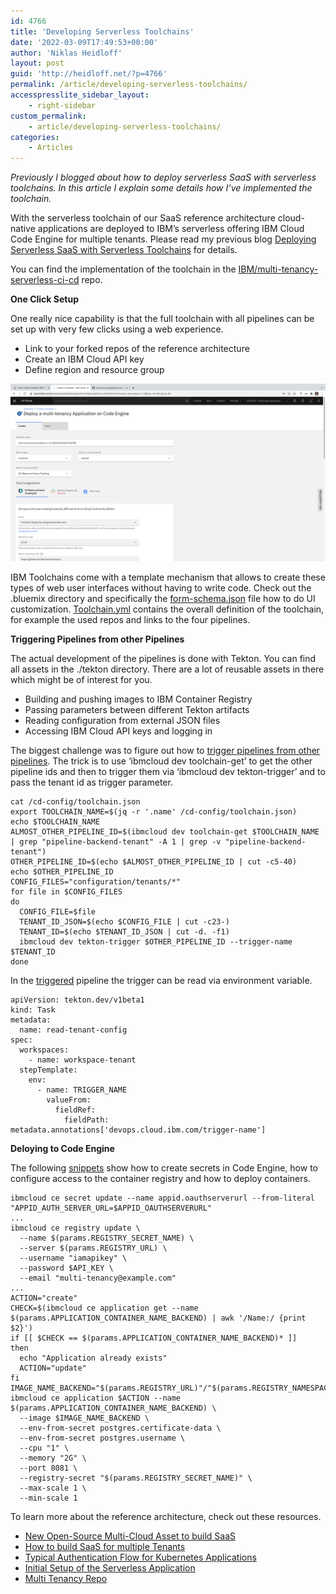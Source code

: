 ```yaml
---
id: 4766
title: 'Developing Serverless Toolchains'
date: '2022-03-09T17:49:53+00:00'
author: 'Niklas Heidloff'
layout: post
guid: 'http://heidloff.net/?p=4766'
permalink: /article/developing-serverless-toolchains/
accesspresslite_sidebar_layout:
    - right-sidebar
custom_permalink:
    - article/developing-serverless-toolchains/
categories:
    - Articles
---
```


*Previously I blogged about how to deploy serverless SaaS with serverless toolchains. In this article I explain some details how I’ve implemented the toolchain.*

With the serverless toolchain of our SaaS reference architecture cloud-native applications are deployed to IBM’s serverless offering IBM Cloud Code Engine for multiple tenants. Please read my previous blog [Deploying Serverless SaaS with Serverless Toolchains](http://heidloff.net/article/deploying-serverless-saas-with-serverless-toolchains/) for details.

You can find the implementation of the toolchain in the [IBM/multi-tenancy-serverless-ci-cd](https://github.com/IBM/multi-tenancy-serverless-ci-cd) repo.

**One Click Setup**

One really nice capability is that the full toolchain with all pipelines can be set up with very few clicks using a web experience.

- Link to your forked repos of the reference architecture
- Create an IBM Cloud API key
- Define region and resource group

![image](/assets/img/2022/03/serverless-cicd1.png)

IBM Toolchains come with a template mechanism that allows to create these types of web user interfaces without having to write code. Check out the .bluemix directory and specifically the [form-schema.json](https://github.com/IBM/multi-tenancy-serverless-ci-cd/blob/main/.bluemix/form-schema.json) file how to do UI customization. [Toolchain.yml](https://github.com/IBM/multi-tenancy-serverless-ci-cd/blob/main/.bluemix/toolchain.yml) contains the overall definition of the toolchain, for example the used repos and links to the four pipelines.

**Triggering Pipelines from other Pipelines**

The actual development of the pipelines is done with Tekton. You can find all assets in the ./tekton directory. There are a lot of reusable assets in there which might be of interest for you.

- Building and pushing images to IBM Container Registry
- Passing parameters between different Tekton artifacts
- Reading configuration from external JSON files
- Accessing IBM Cloud API keys and logging in

The biggest challenge was to figure out how to [trigger pipelines from other pipelines](https://github.com/IBM/multi-tenancy-serverless-ci-cd/blob/main/.tekton/tasks/trigger-tenant-pipelines-backend.yml). The trick is to use ‘ibmcloud dev toolchain-get’ to get the other pipeline ids and then to trigger them via ‘ibmcloud dev tekton-trigger’ and to pass the tenant id as trigger parameter.

```
cat /cd-config/toolchain.json
export TOOLCHAIN_NAME=$(jq -r '.name' /cd-config/toolchain.json)
echo $TOOLCHAIN_NAME        
ALMOST_OTHER_PIPELINE_ID=$(ibmcloud dev toolchain-get $TOOLCHAIN_NAME | grep "pipeline-backend-tenant" -A 1 | grep -v "pipeline-backend-tenant")
OTHER_PIPELINE_ID=$(echo $ALMOST_OTHER_PIPELINE_ID | cut -c5-40)
echo $OTHER_PIPELINE_ID
CONFIG_FILES="configuration/tenants/*"
for file in $CONFIG_FILES
do
  CONFIG_FILE=$file
  TENANT_ID_JSON=$(echo $CONFIG_FILE | cut -c23-)
  TENANT_ID=$(echo $TENANT_ID_JSON | cut -d. -f1)
  ibmcloud dev tekton-trigger $OTHER_PIPELINE_ID --trigger-name $TENANT_ID
done
```

In the [triggered](https://github.com/IBM/multi-tenancy-serverless-ci-cd/blob/main/.tekton/tasks/read-tenant-config.yml) pipeline the trigger can be read via environment variable.

```
apiVersion: tekton.dev/v1beta1
kind: Task
metadata:
  name: read-tenant-config
spec:
  workspaces:
    - name: workspace-tenant 
  stepTemplate:
    env:
      - name: TRIGGER_NAME
        valueFrom:
          fieldRef:
            fieldPath: metadata.annotations['devops.cloud.ibm.com/trigger-name']
```

**Deloying to Code Engine**

The following [snippets](https://github.com/IBM/multi-tenancy-serverless-ci-cd/blob/main/.tekton/tasks/deploy-backend.yml) show how to create secrets in Code Engine, how to configure access to the container registry and how to deploy containers.

```
ibmcloud ce secret update --name appid.oauthserverurl --from-literal "APPID_AUTH_SERVER_URL=$APPID_OAUTHSERVERURL"
...
ibmcloud ce registry update \
  --name $(params.REGISTRY_SECRET_NAME) \
  --server $(params.REGISTRY_URL) \
  --username "iamapikey" \
  --password $API_KEY \
  --email "multi-tenancy@example.com"
...  
ACTION="create"
CHECK=$(ibmcloud ce application get --name $(params.APPLICATION_CONTAINER_NAME_BACKEND) | awk '/Name:/ {print $2}')
if [[ $CHECK == $(params.APPLICATION_CONTAINER_NAME_BACKEND)* ]]
then
  echo "Application already exists"
  ACTION="update"
fi
IMAGE_NAME_BACKEND="$(params.REGISTRY_URL)"/"$(params.REGISTRY_NAMESPACE)"/"$(params.IMAGES_NAME_BACKEND)":"$(params.REGISTRY_TAG)"
ibmcloud ce application $ACTION --name $(params.APPLICATION_CONTAINER_NAME_BACKEND) \
  --image $IMAGE_NAME_BACKEND \
  --env-from-secret postgres.certificate-data \
  --env-from-secret postgres.username \
  --cpu "1" \
  --memory "2G" \
  --port 8081 \
  --registry-secret "$(params.REGISTRY_SECRET_NAME)" \
  --max-scale 1 \
  --min-scale 1 
```

To learn more about the reference architecture, check out these resources.

- [New Open-Source Multi-Cloud Asset to build SaaS](http://heidloff.net/article/open-source-multi-cloud-assets-saas)
- [How to build SaaS for multiple Tenants](http://heidloff.net/article/how-to-build-saas-for-multiple-tenants/)
- [Typical Authentication Flow for Kubernetes Applications](http://heidloff.net/article/typical-authentication-flow-kubernetes-applications/)
- [Initial Setup of the Serverless Application](https://ibm.github.io/multi-tenancy-documentation/serverless-via-ibm-code-engine/ce-setup-create-the-instances/)
- [Multi Tenancy Repo](https://github.com/IBM/multi-tenancy)